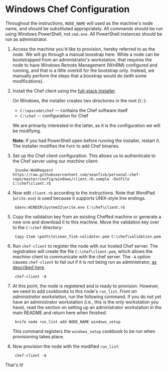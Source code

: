 # Windows Chef Configuration

Throughout the instructions, `NODE_NAME` will used as the machine's node name, and should be substituted appropriately. All commands should be run using Windows PowerShell, not `cmd.exe`. All PowerShell instances should be run as administrator.

1. Access the machine you'd like to provision, hereby referred to as the *node*. We will go through a manual boostrap here. While a node can be bootstrapped from an administrator's workstation, that requires the node to have Windows Remote Management (WinRM) configured and running, and that is a little overkill for the bootstrap only. Instead, we manually perform the steps that a boostrap would do (with some modifications).

1. Install the Chef client using the [full-stack installer](http://www.opscode.com/chef/install/).

    On Windows, the installer creates two directories in the root (`C:`):

    * `C:\opscode\chef` -- contains the Chef software itself
    * `C:\chef` -- configuration for Chef

    We are primarily interested in the latter, as it is the configuration we will be modifying.

    **Note:** If you had PowerShell open before running the installer, restart it. The installer modifies the `Path` to add Chef binaries.

1. Set up the Chef client configuration. This allows us to authenticate to the Chef server using our *machine* client:

        Invoke-WebRequest https://raw.githubusercontent.com/seanfisk/personal-chef-repo/master/config/windows/client.rb.sample -OutFile C:\chef\client.rb

1. Now edit `client.rb` according to the instructions. Note that WordPad (`write.exe`) is used because it supports UNIX-style line endings.

        &$env:WINDIR\System32\write.exe C:\chef\client.rb

1. Copy the validation key from an existing Cheffed machine or generate a new one and download it to this machine. Move the validation key over to the `C:\chef` directory:

        Copy-Item \path\to\sean_fisk-validator.pem C:\chef\validation.pem

1. Run `chef-client` to register the node with our hosted Chef server. The registration will create the file `C:\chef\client.pem`, which allows the *machine* client to communicate with the chef server. The `-A` option causes `chef-client` to fail out if it is not being run as administrator, [as described here](https://docs.chef.io/ctl_chef_client.html#options).

        chef-client -A

1. At this point, the node is registered and is ready to provision. However, we need to add cookbooks to this node's `run_list`. *From an administrator workstation*, run the following command. If you do not yet have an administrator workstation (i.e., this is the only workstation you have), read the section on setting up an administrator workstation in the main README and return here when finished.

        knife node run_list add NODE_NAME windows_setup

    This command registers the `windows_setup` cookbook to be run when provisioning takes place.

1. Now provision the node with the modified `run_list`:

        chef-client -A

That's it!
